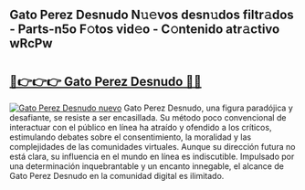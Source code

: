 ## Gato Perez Desnudo N𝚞𝚎vos desn𝚞dos filtr𝚊dos - Parts-n5o F𝚘tos vid𝚎o - C𝚘ntenido atr𝚊ctivo wRcPw

# <h2><a href="http://mb1ow9z.tromn.icu/?c=Gato+Perez+Desnudo">🔗👉👉👉 Gato Perez Desnudo 🔗🔗</a></h2>

[![Gato Perez Desnudo nuevo](https://i.imgur.com/pEAQMta.gif)](http://mb1ow9z.tromn.icu/?c=Gato+Perez+Desnudo)
Gato Perez Desnudo, una figura paradójica y desafiante, se resiste a ser encasillada. Su método poco convencional de interactuar con el público en línea ha atraído y ofendido a los críticos, estimulando debates sobre el consentimiento, la moralidad y las complejidades de las comunidades virtuales. Aunque su dirección futura no está clara, su influencia en el mundo en línea es indiscutible. Impulsado por una determinación inquebrantable y un encanto innegable, el alcance de Gato Perez Desnudo en la comunidad digital es ilimitado.
